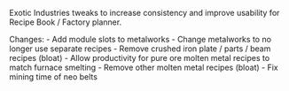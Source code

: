 Exotic Industries tweaks to increase consistency and improve usability for Recipe Book / Factory planner.

Changes:
    - Add module slots to metalworks
    - Change metalworks to no longer use separate recipes 
    - Remove crushed iron plate / parts / beam recipes (bloat)
    - Allow productivity for pure ore molten metal recipes to match furnace smelting
    - Remove other molten metal recipes (bloat)
    - Fix mining time of neo belts